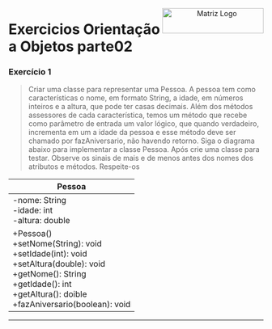 <p align="center">

  <img src="https://www.svgrepo.com/show/453791/matrix.svg" alt="Matriz Logo" width="200px" height="50px" align="right">
  <h1 align="left"> Exercicios Orientação a Objetos parte02 </h1>

</p>

### Exercício 1

> Criar uma classe para representar uma Pessoa. A pessoa tem como características o nome, em formato String, a idade, em números inteiros e a altura, que pode ter casas decimais. Além dos métodos assessores de cada característica, temos um método que recebe como parâmetro de entrada um valor lógico, que quando verdadeiro, incrementa em um a idade da pessoa e esse método deve ser chamado por fazAniversario, não havendo retorno. Siga o diagrama abaixo para implementar a classe Pessoa. Após crie uma classe para testar. Observe os sinais de mais e de menos antes dos nomes dos atributos e métodos. Respeite-os


| Pessoa | 
|--------------|
| -nome: String <br> -idade: int <br> -altura: double|
| +Pessoa() <br> +setNome(String): void <br> +setIdade(int): void <br> +setAltura(double): void <br> +getNome(): String <br> +getIdade(): int <br> +getAltura(): doible <br> +fazAniversario(boolean): void|

---
